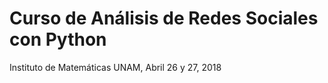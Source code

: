 # Curso de Análisis de Redes Sociales con Python
Instituto de Matemáticas UNAM, Abril 26 y 27, 2018
